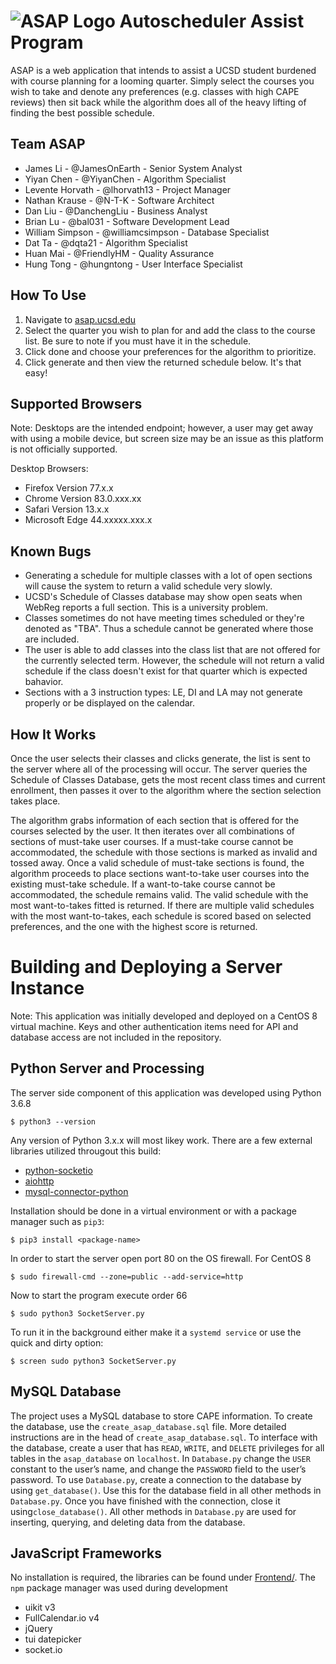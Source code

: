 # ![ASAP Logo](resources/favicon.ico "Autoscheduler Assist Program") Autoscheduler Assist Program 
ASAP is a web application that intends to assist a UCSD student burdened with course planning for a looming quarter. Simply select the courses you wish to take and denote any preferences (e.g. classes with high CAPE reviews) then sit back while the algorithm does all
of the heavy lifting of finding the best possible schedule. 

## Team ASAP
* James Li - @JamesOnEarth - Senior System Analyst
* Yiyan Chen - @YiyanChen - Algorithm Specialist
* Levente Horvath - @lhorvath13 - Project Manager
* Nathan Krause - @N-T-K - Software Architect
* Dan Liu - @DanchengLiu - Business Analyst 
* Brian Lu - @bal031 - Software Development Lead
* William Simpson - @williamcsimpson - Database Specialist
* Dat Ta - @dqta21 - Algorithm Specialist
* Huan Mai - @FriendlyHM - Quality Assurance
* Hung Tong - @hungntong - User Interface Specialist


## How To Use
1. Navigate to [asap.ucsd.edu](http://asap.ucsd.edu)
2. Select the quarter you wish to plan for and add the class to the course list. Be sure to note if you must have it in the schedule.
3. Click done and choose your preferences for the algorithm to prioritize. 
4. Click generate and then view the returned schedule below. 
It's that easy!

## Supported Browsers
Note: Desktops are the intended endpoint; however, a user may get away with using a mobile device, but screen size may be an issue as this platform is not officially supported. 

Desktop Browsers:
* Firefox Version 77.x.x
* Chrome Version 83.0.xxx.xx
* Safari Version 13.x.x
* Microsoft Edge 44.xxxxx.xxx.x



## Known Bugs
* Generating a schedule for multiple classes with a lot of open sections will cause the system to return a valid schedule very slowly. 
* UCSD's Schedule of Classes database may show open seats when WebReg reports a full section. This is a university problem. 
* Classes sometimes do not have meeting times scheduled or they're denoted as "TBA". Thus a schedule cannot be generated where those are included.  
* The user is able to add classes into the class list that are not offered for the currently selected term. However, the schedule will not return a valid schedule if the class doesn't exist for that quarter which is expected bahavior. 
* Sections with a 3 instruction types: LE, DI and LA may not generate properly or be displayed on the calendar. 

## How It Works
Once the user selects their classes and clicks generate, the list is sent to the server where all of the processing will occur. The server queries the Schedule of Classes Database, gets the most recent class times and current enrollment, then passes it over to the algorithm where the section selection takes place. 

The algorithm grabs information of each section that is offered for the courses selected by the user. It then iterates over all combinations of sections of must-take user courses. If a must-take course cannot be accommodated, the schedule with those sections is marked as invalid and tossed away. Once a valid schedule of must-take sections is found, the algorithm proceeds to place sections want-to-take user courses into the existing must-take schedule. If a want-to-take course cannot be accommodated, the schedule remains valid. The valid schedule with the most want-to-takes fitted is returned. If there are multiple valid schedules with the most want-to-takes, each schedule is scored based on selected preferences, and the one with the highest score is returned.


# Building and Deploying a Server Instance
Note: This application was initially developed and deployed on a CentOS 8 virtual machine. 
Keys and other authentication items need for API and database access are not included in the repository. 

Python Server and Processing
---
The server side component of this application was developed using Python 3.6.8

`$ python3 --version`

Any version of Python 3.x.x will most likey work. 
There are a few external libraries utilized througout this build:
* [python-socketio](https://python-socketio.readthedocs.io/en/latest/server.html)
* [aiohttp](https://docs.aiohttp.org/en/stable/)
* [mysql-connector-python](https://dev.mysql.com/doc/connector-python/en/connector-python-example-connecting.html)

Installation should be done in a virtual environment or with a package manager such as `pip3`:

`$ pip3 install <package-name>`

In order to start the server open port 80 on the OS firewall. For CentOS 8

`$ sudo firewall-cmd --zone=public --add-service=http`

Now to start the program execute order 66

`$ sudo python3 SocketServer.py`

To run it in the background either make it a `systemd service` or use the quick and dirty option:

`$ screen sudo python3 SocketServer.py`

MySQL Database
--- 

The project uses a MySQL database to store CAPE information. To create the database, use the `create_asap_database.sql` file. More detailed instructions are in the head of  `create_asap_database.sql`. To interface with the database, create a user that has `READ`, `WRITE`, and `DELETE` privileges for all tables in the `asap_database` on `localhost`. In `Database.py` change the `USER` constant to the user’s name, and change the `PASSWORD` field to the user’s password. To use `Database.py`, create a connection to the database by using `get_database()`. Use this for the database field in all other methods in `Database.py`. Once you have finished with the connection, close it using`close_database()`. All other methods in `Database.py` are used for inserting, querying, and deleting data from the database.

JavaScript Frameworks
---
No installation is required, the libraries can be found under [Frontend/](Frontend/). The `npm` package manager was used during development
* uikit v3
* FullCalendar.io v4
* jQuery
* tui datepicker
* socket.io
